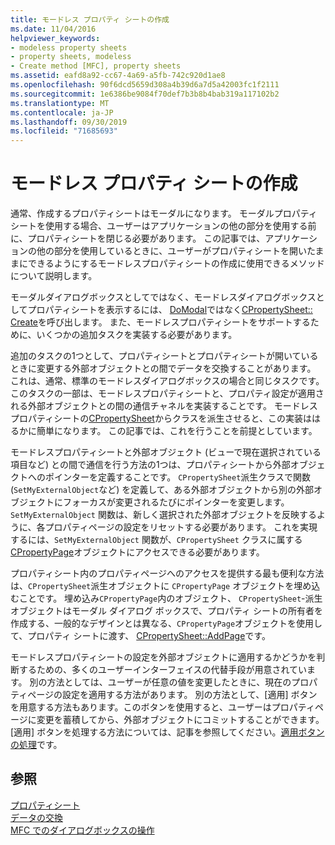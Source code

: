 ```yaml
---
title: モードレス プロパティ シートの作成
ms.date: 11/04/2016
helpviewer_keywords:
- modeless property sheets
- property sheets, modeless
- Create method [MFC], property sheets
ms.assetid: eafd8a92-cc67-4a69-a5fb-742c920d1ae8
ms.openlocfilehash: 90f6dcd5659d308a4b39d6a7d5a42003fc1f2111
ms.sourcegitcommit: 1e6386be9084f70def7b3b8b4bab319a117102b2
ms.translationtype: MT
ms.contentlocale: ja-JP
ms.lasthandoff: 09/30/2019
ms.locfileid: "71685693"
---
```

# <a name="creating-a-modeless-property-sheet"></a>モードレス プロパティ シートの作成

通常、作成するプロパティシートはモーダルになります。 モーダルプロパティシートを使用する場合、ユーザーはアプリケーションの他の部分を使用する前に、プロパティシートを閉じる必要があります。 この記事では、アプリケーションの他の部分を使用しているときに、ユーザーがプロパティシートを開いたままにできるようにするモードレスプロパティシートの作成に使用できるメソッドについて説明します。

モーダルダイアログボックスとしてではなく、モードレスダイアログボックスとしてプロパティシートを表示するには、 [DoModal](../mfc/reference/cpropertysheet-class.md#domodal)ではなく[CPropertySheet:: Create](../mfc/reference/cpropertysheet-class.md#create)を呼び出します。 また、モードレスプロパティシートをサポートするために、いくつかの追加タスクを実装する必要があります。

追加のタスクの1つとして、プロパティシートとプロパティシートが開いているときに変更する外部オブジェクトとの間でデータを交換することがあります。 これは、通常、標準のモードレスダイアログボックスの場合と同じタスクです。 このタスクの一部は、モードレスプロパティシートと、プロパティ設定が適用される外部オブジェクトとの間の通信チャネルを実装することです。 モードレスプロパティシートの[CPropertySheet](../mfc/reference/cpropertysheet-class.md)からクラスを派生させると、この実装ははるかに簡単になります。 この記事では、これを行うことを前提としています。

モードレスプロパティシートと外部オブジェクト (ビューで現在選択されている項目など) との間で通信を行う方法の1つは、プロパティシートから外部オブジェクトへのポインターを定義することです。 `CPropertySheet`派生クラスで関数 (`SetMyExternalObject`など) を定義して、ある外部オブジェクトから別の外部オブジェクトにフォーカスが変更されるたびにポインターを変更します。 `SetMyExternalObject` 関数は、新しく選択された外部オブジェクトを反映するように、各プロパティページの設定をリセットする必要があります。 これを実現するには、`SetMyExternalObject` 関数が、`CPropertySheet` クラスに属する[CPropertyPage](../mfc/reference/cpropertypage-class.md)オブジェクトにアクセスできる必要があります。

プロパティシート内のプロパティページへのアクセスを提供する最も便利な方法は、`CPropertySheet`派生オブジェクトに `CPropertyPage` オブジェクトを埋め込むことです。 埋め込み`CPropertyPage`内のオブジェクト、 `CPropertySheet`-派生オブジェクトはモーダル ダイアログ ボックスで、プロパティ シートの所有者を作成する、一般的なデザインとは異なる、`CPropertyPage`オブジェクトを使用して、プロパティ シートに渡す、 [CPropertySheet::AddPage](../mfc/reference/cpropertysheet-class.md#addpage)です。

モードレスプロパティシートの設定を外部オブジェクトに適用するかどうかを判断するための、多くのユーザーインターフェイスの代替手段が用意されています。 別の方法としては、ユーザーが任意の値を変更したときに、現在のプロパティページの設定を適用する方法があります。 別の方法として、[適用] ボタンを用意する方法もあります。このボタンを使用すると、ユーザーはプロパティページに変更を蓄積してから、外部オブジェクトにコミットすることができます。 [適用] ボタンを処理する方法については、記事を参照してください。[適用ボタンの処理](../mfc/handling-the-apply-button.md)です。

## <a name="see-also"></a>参照

[プロパティシート](../mfc/property-sheets-mfc.md)<br/>
[データの交換](../mfc/exchanging-data.md)<br/>
[MFC でのダイアログボックスの操作](../mfc/life-cycle-of-a-dialog-box.md)
